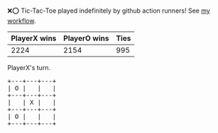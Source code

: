 :x::o: Tic-Tac-Toe played indefinitely by github action runners! See [my workflow](.github/workflows/play.yaml).

|PlayerX wins|PlayerO wins|Ties|
|-|-|-|
|2224|2154|995|

PlayerX's turn.

<pre>
+---+---+---+
| O |   |   |
+---+---+---+
|   | X |   |
+---+---+---+
| O |   |   |
+---+---+---+
</pre>
